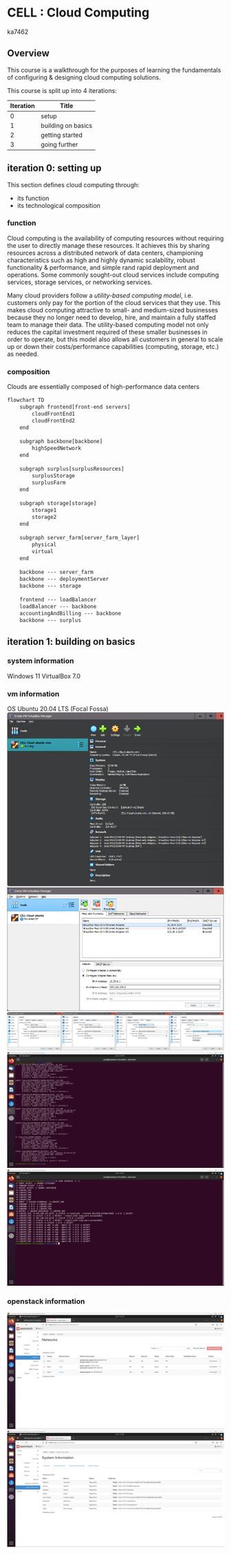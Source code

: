 # CELL : Cloud Computing
ka7462

## Overview

This course is a walkthrough for the purposes of learning the fundamentals of configuring & designing cloud computing solutions.

This course is split up into 4 iterations:

| Iteration |  Title   |
| --------- | -------- |
|     0     | setup    |
|     1     | building on basics   |
|     2     | getting started |
|     3     | going further  |

## iteration 0: setting up

This section defines cloud computing through:
 - its function
 - its technological composition

### function

Cloud computing is the availability of computing resources without requiring the user to directly manage these resources. It achieves this by sharing resources across a distributed network of data centers, championing characteristics such as high and highly dynamic scalability, robust functionality & performance, and simple rand rapid deployment and operations. Some commonly sought-out cloud services include computing services, storage services, or networking services.

Many cloud providers follow a _utility-based computing model_, i.e. customers only pay for the portion of the cloud services that they use. This makes cloud computing attractive to small- and medium-sized businesses because they no longer need to develop, hire, and maintain a fully staffed team to manage their data. The utility-based computing model not only reduces the capital investment required of these smaller businesses in order to operate, but this model also allows all customers in general to scale up or down their costs/performance capabilities (computing, storage, etc.) as needed.

### composition

Clouds are essentially composed of high-performance data centers

```mermaid
flowchart TD
    subgraph frontend[front-end servers]
        cloudFrontEnd1
        cloudFrontEnd2
    end

    subgraph backbone[backbone]
        highSpeedNetwork
    end    

    subgraph surplus[surplusResources]
        surplusStorage
        surplusFarm
    end

    subgraph storage[storage]
        storage1
        storage2
    end
    
    subgraph server_farm[server_farm_layer]
        physical
        virtual
    end

    backbone --- server_farm
    backbone --- deploymentServer
    backbone --- storage

    frontend --- loadBalancer
    loadBalancer --- backbone
    accountingAndBilling --- backbone
    backbone --- surplus
```

## iteration 1: building on basics

### system information
Windows 11
VirtualBox 7.0

### vm information
OS Ubuntu 20.04 LTS (Focal Fossa)
![vm summary](/images/iter1/create_vm/vbox-vm1-details.png)
![network_manager](/images/iter1/network_manager/VirtualBox-network_manager-network_adapters.png)
![network_adapters](/images/iter1/network_manager/VirtualBox-FirstVm-network_adapters.png)
![ifconfig](/images/iter1/ubuntu/network/vm1-ifconfig.png)
![iptables](/images/iter1/ubuntu/network/vm1-iptables.png)

### openstack information
![network](images/iter1/ubuntu/ubuntu_setup/vbox-vm1-openstack_network.png)
![services](images/iter1/ubuntu/ubuntu_setup/vbox-vm1-openstack_services.png)
